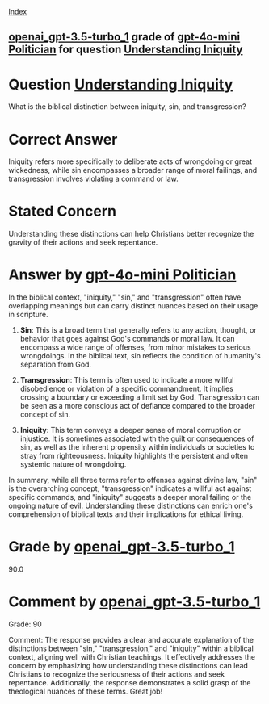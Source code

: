 
[Index](../../../../index.md)
## [openai_gpt-3.5-turbo_1](../../../grading_models/openai_gpt-3.5-turbo_1.md) grade of [gpt-4o-mini Politician](../../../answering_models/gpt-4o-mini_Politician.md) for question [Understanding Iniquity](../../../questions/Understanding_Iniquity.md)

# Question [Understanding Iniquity](../../../questions/Understanding_Iniquity.md)
What is the biblical distinction between iniquity, sin, and transgression?

# Correct Answer
Iniquity refers more specifically to deliberate acts of wrongdoing or great wickedness, while sin encompasses a broader range of moral failings, and transgression involves violating a command or law.

# Stated Concern
Understanding these distinctions can help Christians better recognize the gravity of their actions and seek repentance.

# Answer by [gpt-4o-mini Politician](../../../answering_models/gpt-4o-mini_Politician.md)
In the biblical context, "iniquity," "sin," and "transgression" often have overlapping meanings but can carry distinct nuances based on their usage in scripture.

1. **Sin**: This is a broad term that generally refers to any action, thought, or behavior that goes against God's commands or moral law. It can encompass a wide range of offenses, from minor mistakes to serious wrongdoings. In the biblical text, sin reflects the condition of humanity's separation from God.

2. **Transgression**: This term is often used to indicate a more willful disobedience or violation of a specific commandment. It implies crossing a boundary or exceeding a limit set by God. Transgression can be seen as a more conscious act of defiance compared to the broader concept of sin.

3. **Iniquity**: This term conveys a deeper sense of moral corruption or injustice. It is sometimes associated with the guilt or consequences of sin, as well as the inherent propensity within individuals or societies to stray from righteousness. Iniquity highlights the persistent and often systemic nature of wrongdoing.

In summary, while all three terms refer to offenses against divine law, "sin" is the overarching concept, "transgression" indicates a willful act against specific commands, and "iniquity" suggests a deeper moral failing or the ongoing nature of evil. Understanding these distinctions can enrich one's comprehension of biblical texts and their implications for ethical living.

# Grade by [openai_gpt-3.5-turbo_1](../../../grading_models/openai_gpt-3.5-turbo_1.md)
90.0

# Comment by [openai_gpt-3.5-turbo_1](../../../grading_models/openai_gpt-3.5-turbo_1.md)
Grade: 90

Comment: The response provides a clear and accurate explanation of the distinctions between "sin," "transgression," and "iniquity" within a biblical context, aligning well with Christian teachings. It effectively addresses the concern by emphasizing how understanding these distinctions can lead Christians to recognize the seriousness of their actions and seek repentance. Additionally, the response demonstrates a solid grasp of the theological nuances of these terms. Great job!
